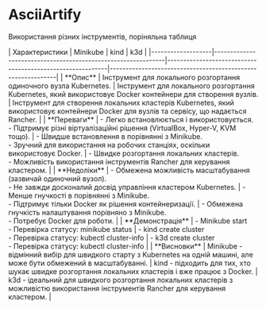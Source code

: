 # AsciiArtify
<p>Використання різних інструментів, поріняльна таблиця</p>
| Характеристики      | Minikube                                                      | kind                                                      | k3d                                                        |
|-------------------|--------------------------------------------------------------|-----------------------------------------------------------|-------------------------------------------------------------|
| **Опис**               | Інструмент для локального розгортання одиночного вузла Kubernetes. | Інструмент для локального розгортання Kubernetes, який використовує Docker контейнери для створення вузлів.     | Інструмент для створення локальних кластерів Kubernetes, який використовує контейнери Docker для вузлів та сервісу, що надається Rancher.           |
| **Переваги**       | - Легко встановлюється і використовується. <br> - Підтримує різні віртуалізаційні рішення (VirtualBox, Hyper-V, KVM тощо). | - Швидше встановлення в порівнянні з Minikube. <br> - Зручний для використання на робочих станціях, оскільки використовує Docker.    | - Швидке розгортання локальних кластерів. <br> - Можливість використання інструментів Rancher для керування кластером.        |
| **Недоліки**     | - Обмежена можливість масштабування (зазвичай одиночний вузол). <br> - Не завжди досконалий досвід управління кластером Kubernetes. | - Менше гнучкості в порівнянні з Minikube. <br> - Підтримує тільки Docker як рішення контейнеризації.         | - Обмежена гнучкість налаштування порівняно з Minikube. <br> - Потребує Docker для роботи.         |
| **Демонстрація** | - Minikube start <br> - Перевірка статусу: minikube status | - kind create cluster <br> - Перевірка статусу: kubectl cluster-info | - k3d create cluster <br> - Перевірка статусу: kubectl cluster-info |
| **Висновки**        | Minikube - відмінний вибір для швидкого старту з Kubernetes на одній машині, але може бути обмежений в масштабуванні. | kind - підходить для тих, хто шукає швидке розгортання локальних кластерів і вже працює з Docker. | k3d - ідеальний для швидкого розгортання локальних кластерів з можливістю використання інструментів Rancher для керування кластером. |
